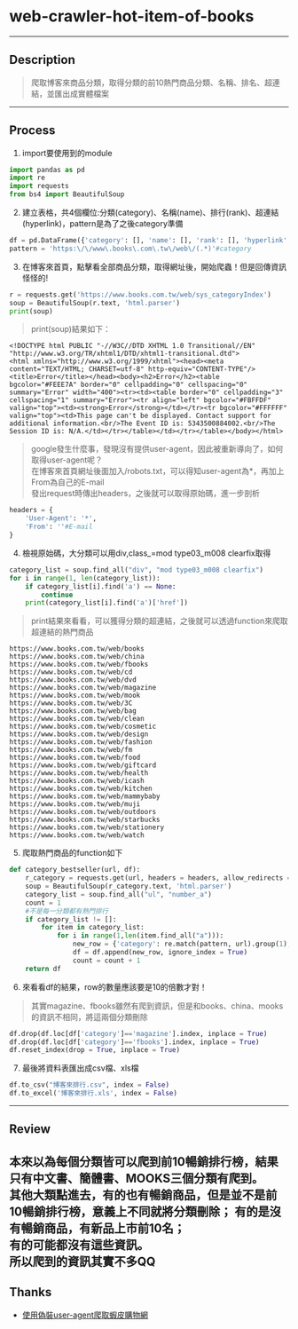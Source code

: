 # web-crawler-hot-item-of-books
----
## Description
> 爬取博客來商品分類，取得分類的前10熱門商品分類、名稱、排名、超連結，並匯出成實體檔案
----
## Process
1. import要使用到的module
```python
import pandas as pd
import re
import requests
from bs4 import BeautifulSoup
```
2. 建立表格，共4個欄位:分類(category)、名稱(name)、排行(rank)、超連結(hyperlink)，pattern是為了之後category準備
```python
df = pd.DataFrame({'category': [], 'name': [], 'rank': [], 'hyperlink': []})
pattern = 'https:\/\/www\.books\.com\.tw\/web\/(.*)'#category
```
3.  在博客來首頁，點擊看全部商品分類，取得網址後，開始爬蟲！但是回傳資訊怪怪的!  
```python
r = requests.get('https://www.books.com.tw/web/sys_categoryIndex')
soup = BeautifulSoup(r.text, 'html.parser')
print(soup)
```
> print(soup)結果如下：
```
<!DOCTYPE html PUBLIC "-//W3C//DTD XHTML 1.0 Transitional//EN" "http://www.w3.org/TR/xhtml1/DTD/xhtml1-transitional.dtd">
<html xmlns="http://www.w3.org/1999/xhtml"><head><meta content="TEXT/HTML; CHARSET=utf-8" http-equiv="CONTENT-TYPE"/><title>Error</title></head><body><h2>Error</h2><table bgcolor="#FEEE7A" border="0" cellpadding="0" cellspacing="0" summary="Error" width="400"><tr><td><table border="0" cellpadding="3" cellspacing="1" summary="Error"><tr align="left" bgcolor="#FBFFDF" valign="top"><td><strong>Error</strong></td></tr><tr bgcolor="#FFFFFF" valign="top"><td>This page can't be displayed. Contact support for additional information.<br/>The Event ID is: 5343500884002.<br/>The Session ID is: N/A.</td></tr></table></td></tr></table></body></html>
```
> google發生什麼事，發現沒有提供user-agent，因此被重新導向了，如何取得user-agent呢？  
> 在博客來首頁網址後面加入/robots.txt，可以得知user-agent為*，再加上From為自己的E-mail  
> 發出request時傳出headers，之後就可以取得原始碼，進一步剖析  
```python
headers = {
    'User-Agent': '*', 
    'From': ''#E-mail
}
```
4. 檢視原始碼，大分類可以用div,class_=mod type03_m008 clearfix取得  
```python
category_list = soup.find_all("div", "mod type03_m008 clearfix")
for i in range(1, len(category_list)):
    if category_list[i].find('a') == None:
        continue
    print(category_list[i].find('a')['href'])
```
> print結果來看看，可以獲得分類的超連結，之後就可以透過function來爬取超連結的熱門商品  
```
https://www.books.com.tw/web/books
https://www.books.com.tw/web/china
https://www.books.com.tw/web/fbooks
https://www.books.com.tw/web/cd
https://www.books.com.tw/web/dvd
https://www.books.com.tw/web/magazine
https://www.books.com.tw/web/mook
https://www.books.com.tw/web/3C
https://www.books.com.tw/web/bag
https://www.books.com.tw/web/clean
https://www.books.com.tw/web/cosmetic
https://www.books.com.tw/web/design
https://www.books.com.tw/web/fashion
https://www.books.com.tw/web/fm
https://www.books.com.tw/web/food
https://www.books.com.tw/web/giftcard
https://www.books.com.tw/web/health
https://www.books.com.tw/web/icash
https://www.books.com.tw/web/kitchen
https://www.books.com.tw/web/mammybaby
https://www.books.com.tw/web/muji
https://www.books.com.tw/web/outdoors
https://www.books.com.tw/web/starbucks
https://www.books.com.tw/web/stationery
https://www.books.com.tw/web/watch
```
5.  爬取熱門商品的function如下
```python
def category_bestseller(url, df):
    r_category = requests.get(url, headers = headers, allow_redirects = True)
    soup = BeautifulSoup(r_category.text, 'html.parser')
    category_list = soup.find_all("ul", "number_a")
    count = 1
    #不是每一分類都有熱門排行
    if category_list != []:
        for item in category_list:
            for i in range(1,len(item.find_all("a"))):
                new_row = {'category': re.match(pattern, url).group(1), 'name': item.find_all("a")[i].text, 'rank': count, 'hyperlink': item.find_all("a")[i]['href']}
                df = df.append(new_row, ignore_index = True)
                count = count + 1
    return df
```
6. 來看看df的結果，row的數量應該要是10的倍數才對！  
> 其實magazine、fbooks雖然有爬到資訊，但是和books、china、mooks的資訊不相同，將這兩個分類刪除
```python
df.drop(df.loc[df['category']=='magazine'].index, inplace = True)
df.drop(df.loc[df['category']=='fbooks'].index, inplace = True)
df.reset_index(drop = True, inplace = True)
```
7. 最後將資料表匯出成csv檔、xls檔
```python
df.to_csv("博客來排行.csv", index = False)
df.to_excel('博客來排行.xls', index = False)
```
----
## Review ##  
 本來以為每個分類皆可以爬到前10暢銷排行榜，結果只有中文書、簡體書、MOOKS三個分類有爬到。  
其他大類點進去，有的也有暢銷商品，但是並不是前10暢銷排行榜，意義上不同就將分類刪除；
有的是沒有暢銷商品，有新品上市前10名；  
有的可能都沒有這些資訊。  
所以爬到的資訊其實不多QQ  
----
## Thanks
* [使用偽裝user-agent爬取蝦皮購物網](https://freelancerlife.info/zh/blog/python-web-scraping-user-agent-for-shopee/)
